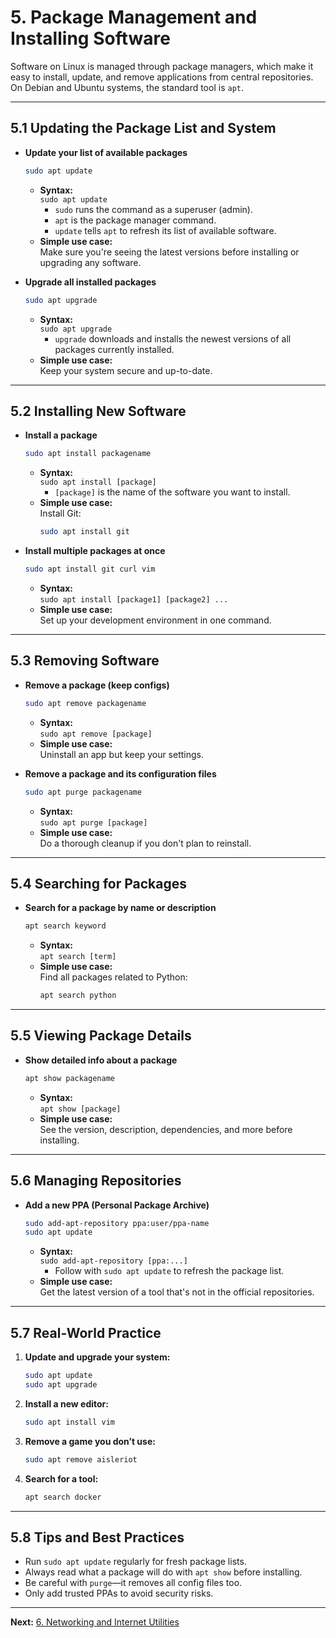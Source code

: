 # 5. Package Management and Installing Software

Software on Linux is managed through package managers, which make it easy to install, update, and remove applications from central repositories. On Debian and Ubuntu systems, the standard tool is `apt`.

---

## 5.1 Updating the Package List and System

- **Update your list of available packages**
  ```bash
  sudo apt update
  ```
  - **Syntax:**  
    `sudo apt update`  
    - `sudo` runs the command as a superuser (admin).
    - `apt` is the package manager command.
    - `update` tells `apt` to refresh its list of available software.
  - **Simple use case:**  
    Make sure you're seeing the latest versions before installing or upgrading any software.

- **Upgrade all installed packages**
  ```bash
  sudo apt upgrade
  ```
  - **Syntax:**  
    `sudo apt upgrade`  
    - `upgrade` downloads and installs the newest versions of all packages currently installed.
  - **Simple use case:**  
    Keep your system secure and up-to-date.

---

## 5.2 Installing New Software

- **Install a package**
  ```bash
  sudo apt install packagename
  ```
  - **Syntax:**  
    `sudo apt install [package]`
    - `[package]` is the name of the software you want to install.
  - **Simple use case:**  
    Install Git:
    ```bash
    sudo apt install git
    ```

- **Install multiple packages at once**
  ```bash
  sudo apt install git curl vim
  ```
  - **Syntax:**  
    `sudo apt install [package1] [package2] ...`
  - **Simple use case:**  
    Set up your development environment in one command.

---

## 5.3 Removing Software

- **Remove a package (keep configs)**
  ```bash
  sudo apt remove packagename
  ```
  - **Syntax:**  
    `sudo apt remove [package]`
  - **Simple use case:**  
    Uninstall an app but keep your settings.

- **Remove a package and its configuration files**
  ```bash
  sudo apt purge packagename
  ```
  - **Syntax:**  
    `sudo apt purge [package]`
  - **Simple use case:**  
    Do a thorough cleanup if you don't plan to reinstall.

---

## 5.4 Searching for Packages

- **Search for a package by name or description**
  ```bash
  apt search keyword
  ```
  - **Syntax:**  
    `apt search [term]`
  - **Simple use case:**  
    Find all packages related to Python:
    ```bash
    apt search python
    ```

---

## 5.5 Viewing Package Details

- **Show detailed info about a package**
  ```bash
  apt show packagename
  ```
  - **Syntax:**  
    `apt show [package]`
  - **Simple use case:**  
    See the version, description, dependencies, and more before installing.

---

## 5.6 Managing Repositories

- **Add a new PPA (Personal Package Archive)**
  ```bash
  sudo add-apt-repository ppa:user/ppa-name
  sudo apt update
  ```
  - **Syntax:**  
    `sudo add-apt-repository [ppa:...]`
    - Follow with `sudo apt update` to refresh the package list.
  - **Simple use case:**  
    Get the latest version of a tool that's not in the official repositories.

---

## 5.7 Real-World Practice

1. **Update and upgrade your system:**
   ```bash
   sudo apt update
   sudo apt upgrade
   ```
2. **Install a new editor:**
   ```bash
   sudo apt install vim
   ```
3. **Remove a game you don’t use:**
   ```bash
   sudo apt remove aisleriot
   ```
4. **Search for a tool:**
   ```bash
   apt search docker
   ```

---

## 5.8 Tips and Best Practices

- Run `sudo apt update` regularly for fresh package lists.
- Always read what a package will do with `apt show` before installing.
- Be careful with `purge`—it removes all config files too.
- Only add trusted PPAs to avoid security risks.

---

**Next:** [6. Networking and Internet Utilities](./06-networking-and-internet-tools.md)